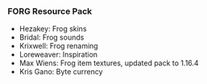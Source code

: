 ### FORG Resource Pack

* Hezakey: Frog skins
* Bridal: Frog sounds
* Krixwell: Frog renaming
* Loreweaver: Inspiration
* Max Wiens: Frog item textures, updated pack to 1.16.4
* Kris Gano: Byte currency